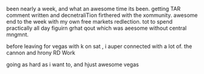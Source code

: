 been nearly a week, and what an awesome time its been. getting TAR comment written and decnetraliTion firthered with the xommunity. awesome end to the week with my own free markets redlection. tot to spend practically all day figuirn grhat qout which was aeesome without central mngmnt. 

before leaving for vegas with k on sat , i auper connected with a lot of. the cannon and hrony RD Work

going as hard as i want to, and hjust awesome vegas